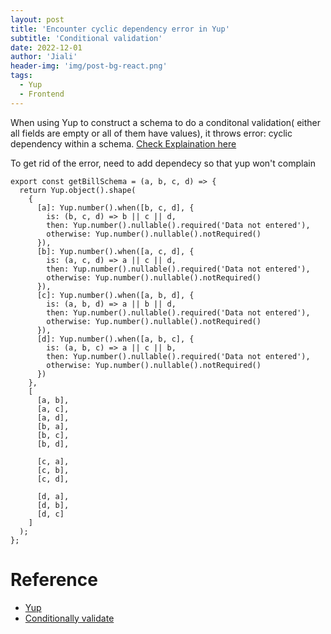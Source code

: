 ```yaml
---
layout: post
title: 'Encounter cyclic dependency error in Yup'
subtitle: 'Conditional validation'
date: 2022-12-01
author: 'Jiali'
header-img: 'img/post-bg-react.png'
tags:
  - Yup
  - Frontend
---
```


When using Yup to construct a schema to do a conditonal validation( either all fields are empty or all of them have values), it throws error: cyclic dependency within a schema. [Check Explaination here](https://github.com/jquense/yup/issues/176#issuecomment-367352042) 

To get rid of the error, need to add dependecy so that yup won't complain

```
export const getBillSchema = (a, b, c, d) => {
  return Yup.object().shape(
    {
      [a]: Yup.number().when([b, c, d], {
        is: (b, c, d) => b || c || d,
        then: Yup.number().nullable().required('Data not entered'),
        otherwise: Yup.number().nullable().notRequired()
      }),
      [b]: Yup.number().when([a, c, d], {
        is: (a, c, d) => a || c || d,
        then: Yup.number().nullable().required('Data not entered'),
        otherwise: Yup.number().nullable().notRequired()
      }),
      [c]: Yup.number().when([a, b, d], {
        is: (a, b, d) => a || b || d,
        then: Yup.number().nullable().required('Data not entered'),
        otherwise: Yup.number().nullable().notRequired()
      }),
      [d]: Yup.number().when([a, b, c], {
        is: (a, b, c) => a || c || b,
        then: Yup.number().nullable().required('Data not entered'),
        otherwise: Yup.number().nullable().notRequired()
      })
    },
    [
      [a, b],
      [a, c],
      [a, d],
      [b, a],
      [b, c],
      [b, d],

      [c, a],
      [c, b],
      [c, d],

      [d, a],
      [d, b],
      [d, c]
    ]
  );
};
```

# Reference
- [Yup](https://github.com/jquense/yup)
- [Conditionally validate](https://github.com/jquense/yup/issues/176)